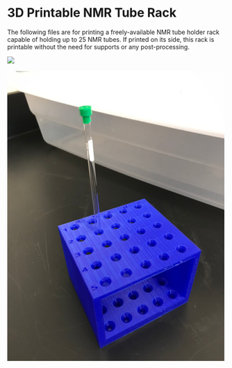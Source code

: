 # 3D Printable NMR Tube Rack

The following files are for printing a freely-available NMR tube holder rack capable of holding up to 25 NMR tubes. If printed on its side, this rack is printable without the need for supports or any post-processing.

![](folder/NMR_tube_rack_front.jpg)

![](NMR_tube_rack_top.jpg)
